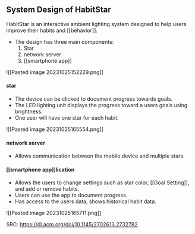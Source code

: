 
## System Design of HabitStar

HabitStar is an interactive ambient lighting system designed to help users improve their habits and [[behavior]]. 

- The design has three main components:
	1. Star 
	2. network server
	3. [[smartphone app]]

![[Pasted image 20231025152229.png]]
#### star

- The device can be clicked to document progress towards goals.
- The LED lighting unit displays the progress toward a users goals using brightness.
- One user will have one star for each habit.

![[Pasted image 20231025165554.png]]
#### network server

- Allows communication between the mobile device and multiple stars.

#### [[smartphone app]]lication

- Allows the users to change settings such as star color, [[Goal Setting]], and add or remove habits.
- Users can use the app to document progress.
- Has access to the users data, shows historical habit data.

![[Pasted image 20231025165711.png]]

SRC: https://dl.acm.org/doi/10.1145/2702613.2732782